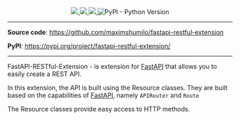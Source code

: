 <p align="center">
    <a href="https://github.com/maximshumilo/fastapi-restful-extension/actions?query=workflow%3ATest+event%3Apush+branch%3Amaster" target="_blank">
        <img src="https://github.com/maximshumilo/fastapi-restful-extension/actions/workflows/test.yml/badge.svg">
    </a>
    <a href="https://codecov.io/gh/maximshumilo/fastapi-restful-extension">
        <img src="https://img.shields.io/codecov/c/gh/maximshumilo/fastapi-restful-extension?color=31c955"/>
    </a>
    <a href="https://pypi.org/project/fastapi-restful-extension/" target="_blank">
        <img src="https://img.shields.io/pypi/v/fastapi-restful-extension?color=31c955">
    </a>
    <img alt="PyPI - Python Version" src="https://img.shields.io/pypi/pyversions/fastapi-restful-extension?color=31c955">
</p>

---
**Source code**: <a href="https://github.com/maximshumilo/fastapi-restful-extension" target="_blank">https://github.com/maximshumilo/fastapi-restful-extension </a>

**PyPI**: <a href="https://pypi.org/project/fastapi-restful-extension/" target="_blank">https://pypi.org/project/fastapi-restful-extension/ </a>

---
FastAPI-RESTful-Extension - is extension for <a href="https://fastapi.tiangolo.com" target="_blank">FastAPI</a> that allows you to easily create a REST API.

In this extension, the API is built using the Resource classes.
They are built based on the capabilities of <a href="https://fastapi.tiangolo.com" target="_blank">FastAPI</a>, namely `APIRouter` and `Route`

The Resource classes provide easy access to HTTP methods.